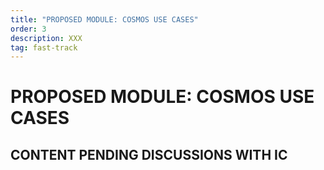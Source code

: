 ```yaml
---
title: "PROPOSED MODULE: COSMOS USE CASES"
order: 3
description: XXX
tag: fast-track
---
```


# PROPOSED MODULE: COSMOS USE CASES

## CONTENT PENDING DISCUSSIONS WITH IC
